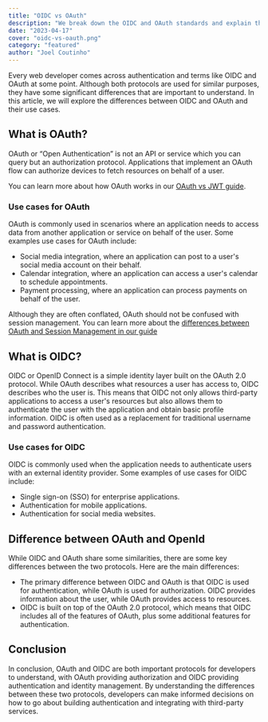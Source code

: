 ```yaml
---
title: "OIDC vs OAuth"
description: "We break down the OIDC and OAuth standards and explain the key differences between the two"
date: "2023-04-17"
cover: "oidc-vs-oauth.png"
category: "featured"
author: "Joel Coutinho"
---
```


Every web developer comes across authentication and terms like OIDC and OAuth at some point. Although both protocols are used for similar purposes, they have some significant differences that are important to understand. In this article, we will explore the differences between OIDC and OAuth and their use cases.

## What is OAuth?
OAuth or “Open Authentication” is not an API or service which you can query but an authorization protocol. Applications that implement an OAuth flow can authorize devices to fetch resources on behalf of a user.

You can learn more about how OAuth works in our [OAuth vs JWT guide](./oauth-vs-jwt).

### Use cases for OAuth
OAuth is commonly used in scenarios where an application needs to access data from another application or service on behalf of the user. Some examples use cases for OAuth include:

- Social media integration, where an application can post to a user's social media account on their behalf.
- Calendar integration, where an application can access a user's calendar to schedule appointments.
- Payment processing, where an application can process payments on behalf of the user.


Although they are often conflated, OAuth should not be confused with session management. You can learn more about the [differences between OAuth and Session Management  in our guide](./oauth-2-vs-session-management)

## What is OIDC?
OIDC or OpenID Connect is a simple identity layer built on the OAuth 2.0 protocol. While OAuth describes what resources a user has access to, OIDC describes who the user is. This means that OIDC not only allows third-party applications to access a user's resources but also allows them to authenticate the user with the application and obtain basic profile information.  OIDC is often used as a replacement for traditional username and password authentication.


### Use cases for OIDC
OIDC is commonly used when the application needs to authenticate users with an external identity provider. Some examples of use cases for OIDC include:

- Single sign-on (SSO) for enterprise applications.
- Authentication for mobile applications.
- Authentication for social media websites.


## Difference between OAuth and OpenId
While OIDC and OAuth share some similarities, there are some key differences between the two protocols. Here are the main differences:
- The primary difference between OIDC and OAuth is that OIDC is used for authentication, while OAuth is used for authorization. OIDC provides information about the user, while OAuth provides access to resources.
- OIDC is built on top of the OAuth 2.0 protocol, which means that OIDC includes all of the features of OAuth, plus some additional features for authentication.


## Conclusion

In conclusion, OAuth and OIDC are both important protocols for developers to understand, with OAuth providing authorization and OIDC providing authentication and identity management. By understanding the differences between these two protocols, developers can make informed decisions on how to go about building authentication and integrating with third-party services.
